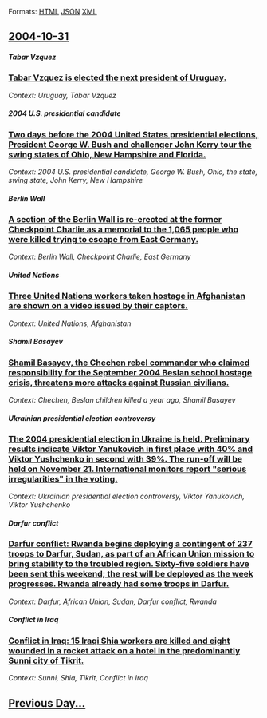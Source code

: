 
Formats: [HTML](2004/10/31/index.html)  [JSON](2004/10/31/index.json)  [XML](2004/10/31/index.xml)  

## [2004-10-31](/news/2004/10/31/index.md)

##### Tabar Vzquez
### [ Tabar Vzquez is elected the next president of Uruguay. ](/news/2004/10/31/tabare-vazquez-is-elected-the-next-president-of-uruguay.md)
_Context: Uruguay, Tabar Vzquez_

##### 2004 U.S. presidential candidate
### [ Two days before the 2004 United States presidential elections, President George W. Bush and challenger John Kerry tour the swing states of Ohio, New Hampshire and Florida. ](/news/2004/10/31/two-days-before-the-2004-united-states-presidential-elections-president-george-w-bush-and-challenger-john-kerry-tour-the-swing-states-of.md)
_Context: 2004 U.S. presidential candidate, George W. Bush, Ohio, the state, swing state, John Kerry, New Hampshire_

##### Berlin Wall
### [ A section of the Berlin Wall is re-erected at the former Checkpoint Charlie as a memorial to the 1,065 people who were killed trying to escape from East Germany. ](/news/2004/10/31/a-section-of-the-berlin-wall-is-re-erected-at-the-former-checkpoint-charlie-as-a-memorial-to-the-1-065-people-who-were-killed-trying-to-esc.md)
_Context: Berlin Wall, Checkpoint Charlie, East Germany_

##### United Nations
### [ Three United Nations workers taken hostage in Afghanistan are shown on a video issued by their captors. ](/news/2004/10/31/three-united-nations-workers-taken-hostage-in-afghanistan-are-shown-on-a-video-issued-by-their-captors.md)
_Context: United Nations, Afghanistan_

##### Shamil Basayev
### [ Shamil Basayev, the Chechen rebel commander who claimed responsibility for the September 2004 Beslan school hostage crisis, threatens more attacks against Russian civilians. ](/news/2004/10/31/shamil-basayev-the-chechen-rebel-commander-who-claimed-responsibility-for-the-september-2004-beslan-school-hostage-crisis-threatens-more.md)
_Context: Chechen, Beslan children killed a year ago, Shamil Basayev_

##### Ukrainian presidential election controversy
### [ The 2004 presidential election in Ukraine is held. Preliminary results indicate Viktor Yanukovich in first place with 40% and Viktor Yushchenko in second with 39%. The run-off will be held on November 21. International monitors report "serious irregularities" in the voting. ](/news/2004/10/31/the-2004-presidential-election-in-ukraine-is-held-preliminary-results-indicate-viktor-yanukovich-in-first-place-with-40-and-viktor-yushch.md)
_Context: Ukrainian presidential election controversy, Viktor Yanukovich, Viktor Yushchenko_

##### Darfur conflict
### [ Darfur conflict: Rwanda begins deploying a contingent of 237 troops to Darfur, Sudan, as part of an African Union mission to bring stability to the troubled region. Sixty-five soldiers have been sent this weekend; the rest will be deployed as the week progresses. Rwanda already had some troops in Darfur. ](/news/2004/10/31/darfur-conflict-rwanda-begins-deploying-a-contingent-of-237-troops-to-darfur-sudan-as-part-of-an-african-union-mission-to-bring-stabilit.md)
_Context: Darfur, African Union, Sudan, Darfur conflict, Rwanda_

##### Conflict in Iraq
### [ Conflict in Iraq: 15 Iraqi Shia workers are killed and eight wounded in a rocket attack on a hotel in the predominantly Sunni city of Tikrit. ](/news/2004/10/31/conflict-in-iraq-15-iraqi-shia-workers-are-killed-and-eight-wounded-in-a-rocket-attack-on-a-hotel-in-the-predominantly-sunni-city-of-tikri.md)
_Context: Sunni, Shia, Tikrit, Conflict in Iraq_

## [Previous Day...](/news/2004/10/30/index.md)

